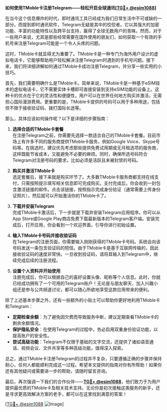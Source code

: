 **如何使用TMoble卡注册Telegram——轻松开启全球通讯[[TG💪+ @esim1088](https://t.me/s/esim1088)]**

在当今这个信息爆炸的时代，即时通讯工具已经成为我们日常生活中不可或缺的一部分。而提到即时通讯软件，Telegram无疑是其中的佼佼者。它以其强大的加密功能、丰富的功能特性以及跨平台支持，赢得了全球无数用户的青睐。然而，对于一些用户来说，尤其是那些经常需要在国外使用的朋友们，如何获取一个有效的手机号来注册Telegram可能是一个令人头疼的问题。

这时，TMoble卡就显得尤为重要了。TMoble卡是一种专门为海外用户设计的虚拟电话卡，它能够帮助用户轻松解决注册Telegram时遇到的手机号问题。接下来，我们将详细讲解如何通过TMoble卡成功注册Telegram，并分享一些实用的小技巧。

首先，我们需要明确什么是TMoble卡。简单来说，TMoble卡是一种基于eSIM技术的虚拟电话卡，它不需要实体卡槽即可直接安装到支持eSIM功能的设备上。这种卡的优点在于它的灵活性和便捷性，用户可以在世界任何地方购买并激活，无需担心国际漫游费用。更重要的是，TMoble卡提供的号码可以用于多种用途，包括但不限于接收验证码、拨打国际长途等。

那么，具体应该如何操作呢？以下是详细的步骤指南：

1. **选择合适的TMoble卡套餐**  
   在注册Telegram之前，你需要先选择一款适合自己的TMoble卡套餐。目前市场上有许多不同的服务商提供TMoble卡服务，例如Google Voice、Skype号码等。在挑选时，建议优先考虑那些提供免费试用期或无月租选项的服务商，这样既能节省成本，又能避免不必要的麻烦。同时，确保所选号码符合Telegram对注册号码的要求，比如必须是活跃且未被封禁的号码。

2. **购买并激活TMoble卡**  
   选定套餐后，接下来就是购买环节了。大多数TMoble卡服务商都支持在线支付，只需按照提示填写相关信息即可完成购买。支付完成后，你会收到一封包含激活链接的邮件。点击该链接，按照指示完成身份验证（通常需要上传身份证照片），然后就可以开始激活你的TMoble卡了。

3. **下载并安装Telegram**  
   完成TMoble卡激活后，下一步就是下载并安装Telegram应用程序。你可以从App Store或Google Play商店免费下载最新版本的Telegram客户端。安装完成后，打开应用，你会看到一个欢迎界面，引导你进行初始设置。

4. **输入TMoble卡号码并接收验证码**  
   在Telegram的注册页面，你需要输入刚刚获得的TMoble卡号码。系统会向该号码发送一条包含验证码的短信。由于TMoble卡是基于互联网传输的，因此接收验证码的速度非常快。一旦收到验证码，请将其输入到Telegram中，继续完成后续的注册流程。

5. **设置个人资料并开始使用**  
   注册完成后，你可以根据自己的喜好设置头像、昵称等个人信息。此时，你就已经成功拥有了一个可用的Telegram账户！无论是与朋友聊天、加入兴趣小组还是参与公共频道讨论，都可以随心所欲地享受这款应用带来的便利。

除了上述基本步骤之外，还有一些额外的小贴士可以帮助你更好地利用TMoble卡和Telegram：

- **定期检查余额**：为了避免因欠费而导致服务中断，建议定期查看TMoble卡的剩余余额情况。
- **保护隐私安全**：在使用Telegram的过程中，务必启用双重身份验证功能，以提高账户的安全性。
- **尝试高级功能**：Telegram不仅限于基础的文字交流，还提供了诸如语音通话、视频会议、文件共享等多种高级功能，值得深入探索。

总之，通过TMoble卡注册Telegram的过程并不复杂，只要遵循正确的步骤并保持耐心，任何人都能顺利完成这一过程。希望本文提供的指南对你有所帮助！如果你还有其他疑问或需要进一步的帮助，请随时留言咨询。

最后，再次强调一下我们的合作伙伴——**[TG💪+ @esim1088](https://t.me/s/esim1088)**，他们致力于为用户提供最优质的TMoble卡及相关技术支持。无论你是初次接触这类服务的新手，还是寻求更高效解决方案的老手，都可以在这里找到满意的答案！

[[TG💪+ @esim1088](https://t.me/s/esim1088) ![Image](https://i.postimg.cc/4NQfJmqS/Snipaste-2025-05-13-00-14-12.png)]